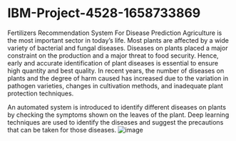 # IBM-Project-4528-1658733869
Fertilizers Recommendation System For Disease Prediction
Agriculture is the most important sector in today’s life. Most plants are affected by a wide variety of bacterial and fungal diseases.
Diseases on plants placed a major constraint on the production and a major threat to food security. 
Hence, early and accurate identification of plant diseases is essential to ensure high quantity and best quality. 
In recent years, the number of diseases on plants and the degree of harm caused has increased due to the variation in pathogen varieties, changes in cultivation methods, and inadequate plant protection techniques. 

An automated system is introduced to identify different diseases on plants by checking the symptoms shown on the leaves of the plant.
Deep learning techniques are used to identify the diseases and suggest the precautions that can be taken for those diseases. 
![image](https://user-images.githubusercontent.com/113497877/192701353-23cba82c-adc5-4e88-b56b-33d77a922ca0.png)



